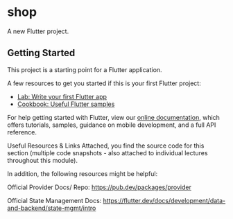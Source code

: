 # shop

A new Flutter project.

## Getting Started

This project is a starting point for a Flutter application.

A few resources to get you started if this is your first Flutter project:

- [Lab: Write your first Flutter app](https://flutter.dev/docs/get-started/codelab)
- [Cookbook: Useful Flutter samples](https://flutter.dev/docs/cookbook)

For help getting started with Flutter, view our
[online documentation](https://flutter.dev/docs), which offers tutorials,
samples, guidance on mobile development, and a full API reference.

Useful Resources & Links
Attached, you find the source code for this section (multiple code snapshots - also attached to individual lectures throughout this module).

In addition, the following resources might be helpful:

Official Provider Docs/ Repo: https://pub.dev/packages/provider

Official State Management Docs: https://flutter.dev/docs/development/data-and-backend/state-mgmt/intro
